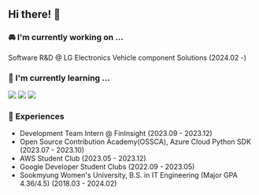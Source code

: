 ## Hi there! 👋

### 🚘 I'm currently working on ...

Software R&D @ LG Electronics Vehicle component Solutions (2024.02 -)

### 🌱 I'm currently learning ...

<img src="https://img.shields.io/badge/-C++-00599C?logo=c%2B%2B&style=flat"/> <img src="https://img.shields.io/badge/Amazon AWS-3776AB?style=flat-round&logo=amazonaws&logoColor=white"/> <img src="https://img.shields.io/badge/Google Cloud Platform-4285F4?style=flat-round&logo=googlecloud&logoColor=white"/> 

### 🔭 Experiences

- Development Team Intern @ FinInsight (2023.09 - 2023.12)
- Open Source Contribution Academy(OSSCA), Azure Cloud Python SDK (2023.07 - 2023.10)
- AWS Student Club (2023.05 - 2023.12)
- Google Developer Student Clubs (2022.09 - 2023.05)
- Sookmyung Women's University, B.S. in IT Engineering (Major GPA 4.36/4.5) (2018.03 - 2024.02)



<!-- [![Solved.ac Profile](http://mazassumnida.wtf/api/generate_badge?boj=hluvee)](https://solved.ac/hluvee) -->

<!--
**oxxsusu/oxxsusu** is a ✨ _special_ ✨ repository because its `README.md` (this file) appears on your GitHub profile.

Here are some ideas to get you started:

- 🔭 I’m currently working on ...
- 🌱 I’m currently learning ...
- 👯 I’m looking to collaborate on ...
- 🤔 I’m looking for help with ...
- 💬 Ask me about ...
- 📫 How to reach me: ...
- 😄 Pronouns: ...
- ⚡ Fun fact: ...
-->
